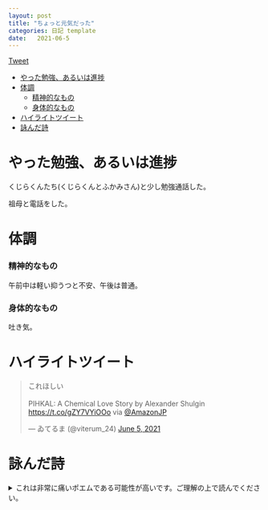```yaml
---
layout: post
title: "ちょっと元気だった"
categories: 日記 template
date:   2021-06-5
---
```


<a href="https://twitter.com/share?ref_src=twsrc%5Etfw" class="twitter-share-button" data-show-count="false">Tweet</a><script async src="https://platform.twitter.com/widgets.js" charset="utf-8"></script>

<!-- START doctoc generated TOC please keep comment here to allow auto update -->
<!-- DON'T EDIT THIS SECTION, INSTEAD RE-RUN doctoc TO UPDATE -->

- [やった勉強、あるいは進捗](#%E3%82%84%E3%81%A3%E3%81%9F%E5%8B%89%E5%BC%B7%E3%81%82%E3%82%8B%E3%81%84%E3%81%AF%E9%80%B2%E6%8D%97)
- [体調](#%E4%BD%93%E8%AA%BF)
    - [精神的なもの](#%E7%B2%BE%E7%A5%9E%E7%9A%84%E3%81%AA%E3%82%82%E3%81%AE)
    - [身体的なもの](#%E8%BA%AB%E4%BD%93%E7%9A%84%E3%81%AA%E3%82%82%E3%81%AE)
- [ハイライトツイート](#%E3%83%8F%E3%82%A4%E3%83%A9%E3%82%A4%E3%83%88%E3%83%84%E3%82%A4%E3%83%BC%E3%83%88)
- [詠んだ詩](#%E8%A9%A0%E3%82%93%E3%81%A0%E8%A9%A9)

<!-- END doctoc generated TOC please keep comment here to allow auto update -->

# やった勉強、あるいは進捗

くじらくんたち(くじらくんとふかみさん)と少し勉強通話した。

祖母と電話をした。

# 体調

### 精神的なもの

午前中は軽い抑うつと不安、午後は普通。

### 身体的なもの

吐き気。

# ハイライトツイート

<blockquote class="twitter-tweet"><p lang="ja" dir="ltr">これほしい<br><br>PIHKAL: A Chemical Love Story by Alexander Shulgin <a href="https://t.co/gZY7VYiOOo">https://t.co/gZY7VYiOOo</a> via <a href="https://twitter.com/AmazonJP?ref_src=twsrc%5Etfw">@AmazonJP</a></p>&mdash; ゐてるま (@viterum_24) <a href="https://twitter.com/viterum_24/status/1401133709298868229?ref_src=twsrc%5Etfw">June 5, 2021</a></blockquote> <script async src="https://platform.twitter.com/widgets.js" charset="utf-8"></script>

# 詠んだ詩

<details>
<summary>これは非常に痛いポエムである可能性が高いです。ご理解の上で読んでください。</summary>
<p>今回はなにもありません許してね。</p>
</details>
